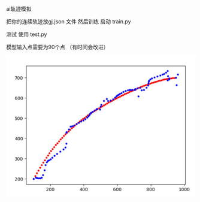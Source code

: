 ai轨迹模拟

把你的连续轨迹放gj.json 文件 
然后训练 启动 train.py

测试 使用 test.py

模型输入点需要为90个点 （有时间会改进）

 ![image](test.jpg)
